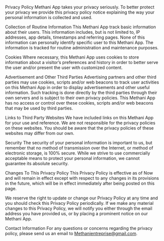 Privacy Policy
Methani App takes your privacy seriously. To better protect your privacy we provide this privacy policy notice explaining the way your personal information is collected and used.

Collection of Routine Information
This Methani App track basic information about their users. This information includes, but is not limited to, IP addresses, app details, timestamps and referring pages. None of this information can personally identify specific user to this Methani App. The information is tracked for routine administration and maintenance purposes.

Cookies
Where necessary, this Methani App uses cookies to store information about a visitor’s preferences and history in order to better serve the user and/or present the user with customized content.

Advertisement and Other Third Parties
Advertising partners and other third parties may use cookies, scripts and/or web beacons to track user activities on this Methani App in order to display advertisements and other useful information. Such tracking is done directly by the third parties through their own servers and is subject to their own privacy policies. This Methani App has no access or control over these cookies, scripts and/or web beacons that may be used by third parties.

Links to Third Party Websites
We have included links on this Methani App for your use and reference. We are not responsible for the privacy policies on these websites. You should be aware that the privacy policies of these websites may differ from our own.

Security
The security of your personal information is important to us, but remember that no method of transmission over the Internet, or method of electronic storage, is 100% secure. While we strive to use commercially acceptable means to protect your personal information, we cannot guarantee its absolute security.

Changes To This Privacy Policy
This Privacy Policy is effective as of Now and will remain in effect except with respect to any changes in its provisions in the future, which will be in effect immediately after being posted on this page.

We reserve the right to update or change our Privacy Policy at any time and you should check this Privacy Policy periodically. If we make any material changes to this Privacy Policy, we will notify you either through the email address you have provided us, or by placing a prominent notice on our Methani App.

Contact Information
For any questions or concerns regarding the privacy policy, please send us an email to Methanientreprise@gmail.com.
